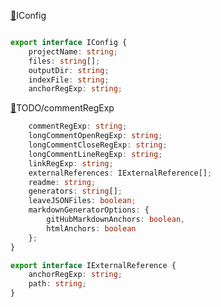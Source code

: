 
 <a name="iconfig" id="iconfig" ></a>[🔗](#user-content-iconfig)IConfig
```typescript

export interface IConfig {
    projectName: string;
    files: string[];
    outputDir: string;
    indexFile: string;
    anchorRegExp: string;
```
 <a name="todo-commentregexp" id="todo-commentregexp" ></a>[🔗](#user-content-todo-commentregexp)TODO/commentRegExp
```typescript
    commentRegExp: string;
    longCommentOpenRegExp: string;
    longCommentCloseRegExp: string;
    longCommentLineRegExp: string;
    linkRegExp: string;
    externalReferences: IExternalReference[];
    readme: string;
    generators: string[];
    leaveJSONFiles: boolean;
    markdownGeneratorOptions: {
        gitHubMarkdownAnchors: boolean,
        htmlAnchors: boolean
    };
}

export interface IExternalReference {
    anchorRegExp: string;
    path: string;
}
```